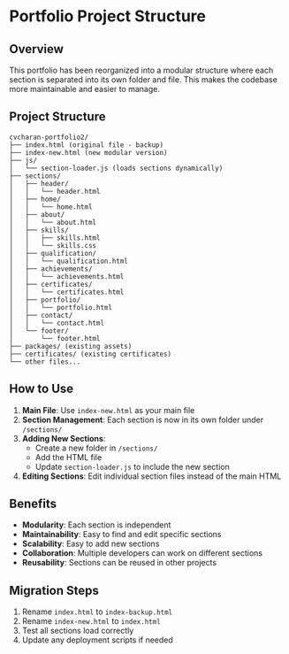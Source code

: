# Portfolio Project Structure

## Overview
This portfolio has been reorganized into a modular structure where each section is separated into its own folder and file. This makes the codebase more maintainable and easier to manage.

## Project Structure
```
cvcharan-portfolio2/
├── index.html (original file - backup)
├── index-new.html (new modular version)
├── js/
│   └── section-loader.js (loads sections dynamically)
├── sections/
│   ├── header/
│   │   └── header.html
│   ├── home/
│   │   └── home.html
│   ├── about/
│   │   └── about.html
│   ├── skills/
│   │   ├── skills.html
│   │   └── skills.css
│   ├── qualification/
│   │   └── qualification.html
│   ├── achievements/
│   │   └── achievements.html
│   ├── certificates/
│   │   └── certificates.html
│   ├── portfolio/
│   │   └── portfolio.html
│   ├── contact/
│   │   └── contact.html
│   └── footer/
│       └── footer.html
├── packages/ (existing assets)
├── certificates/ (existing certificates)
└── other files...
```

## How to Use

1. **Main File**: Use `index-new.html` as your main file
2. **Section Management**: Each section is now in its own folder under `/sections/`
3. **Adding New Sections**: 
   - Create a new folder in `/sections/`
   - Add the HTML file
   - Update `section-loader.js` to include the new section
4. **Editing Sections**: Edit individual section files instead of the main HTML

## Benefits

- **Modularity**: Each section is independent
- **Maintainability**: Easy to find and edit specific sections
- **Scalability**: Easy to add new sections
- **Collaboration**: Multiple developers can work on different sections
- **Reusability**: Sections can be reused in other projects

## Migration Steps

1. Rename `index.html` to `index-backup.html`
2. Rename `index-new.html` to `index.html`
3. Test all sections load correctly
4. Update any deployment scripts if needed
